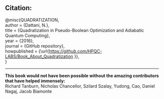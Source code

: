 ## Citation:
@misc{QUADRATIZATION,<br>
  author = {Dattani, N.},<br>
  title = {Quadratization in Pseudo-Boolean Optimization and Adiabatic Quantum Computing},<br>
  year = {2016},<br>
  journal = {GitHub repository},<br>
  howpublished = {\url{https://github.com/HPQC-LABS/Book_About_Quadratization }},<br>
}

<hr>

<b>This book would not have been possible without the amazing contributors that have helped immensely:</b><br>
Richard Tanburn, Nicholas Chancellor, Szilard Szalay, Yudong, Cao, Daniel Nagaj, Jacob Biamonte

